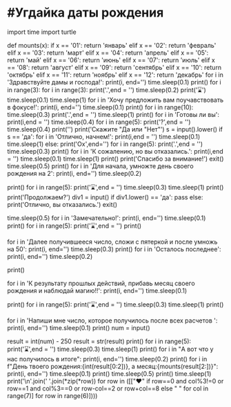 # #Угдайка даты рождения
import time
import turtle


def mounts(x):
    if x == '01': return 'январь'
    elif x == '02': return 'февраль'
    elif x == '03': return 'март'
    elif x == '04': return 'апрель'
    elif x == '05': return 'май'
    elif x == '06': return 'июнь'
    elif x == '07': return 'июль'
    elif x == '08': return 'август'
    elif x == '09': return 'сентябрь'
    elif x == '10': return 'октябрь'
    elif x == '11': return 'ноябрь'
    elif x == '12': return 'декабрь'
for i in 'Здравствуйте дамы и господа!':
    print(i, end='')
    time.sleep(0.1)
print()
for i in range(3):
    for i in range(3):
        print('.',end = '')
        time.sleep(0.2)
    print('⌛')
    time.sleep(0.1)
time.sleep(1)
for i in 'Хочу предложить вам поучавствовать в фокусе!':
    print(i, end='')
    time.sleep(0.1)
print()
for i in range(10):
    time.sleep(0.3)
    print('.',end = '')
time.sleep(1)
print()
for i in 'Готовы ли вы':
    print(i,end = '')
    time.sleep(0.4)
for i in range(5):
    print('?',end = '')
    time.sleep(0.4)
print('')
print('Скажите "Да или "Нет"')
s = input().lower()
if s == 'да':
    for i in 'Отлично, начнем!':
        print(i,end = '')
        time.sleep(0.1)
    time.sleep(1)
else:
    print('Ох',end='')
    for i in range(5):
        print('.',end = '')
        time.sleep(0.3)
    print()
    for i in 'К сожалению, но вы отказались.':
        print(i,end = '')
        time.sleep(0.1)
    time.sleep(1)
    print()
    print('Спасибо за внимание!')
    exit()
time.sleep(0.5)
print()
for i in 'Для начала, умножте день своего  рождения на 2':
    print(i, end='')
    time.sleep(0.2)

print()
for i in range(5):
    print('⌛',end = '')
    time.sleep(0.3)
time.sleep(1)
print()
print('Продолжаем?')
div1 = input()
if div1.lower() == 'да':
    pass
else:
    print('Отлично, вы отказались.')
    exit()

time.sleep(0.5)
for i in 'Замечательно!':
    print(i, end='')
    time.sleep(0.1)
print()
for i in range(5):
    print('⌛',end = '')
print()

for i in 'Далее получившееся число, сложи с пятеркой и после умножь на 50':
    print(i, end='')
    time.sleep(0.3)
print()
for i in 'Осталось последнее':
    print(i, end='')
    time.sleep(0.2)

print()

for i in 'К результату прошлых действий, прибавь месяц своего рождения и наблюдай магию!!':
    print(i, end='')
    time.sleep(0.1)


print()
for i in range(5):
    print('⌛',end = '')
    time.sleep(0.3)
time.sleep(1)
print()

for i in 'Напиши мне число, которое получилось после всех расчетов ':
    print(i, end='')
    time.sleep(0.1)
print()
num = input()

result = int(num) - 250
result = str(result)
print()
for i in range(5):
    print('⌛',end = '')
    time.sleep(0.3)
time.sleep(1)
print()
for i in "А вот что у нас получилось в итоге":
    print(i, end='')
    time.sleep(0.2)
print()
for i in f"День твоего рождения:{int(result[0:2])}, а месяц:{mounts(result[2:])}":
    print(i, end='')
    time.sleep(0.1)
print()
time.sleep(0.5)
print()
time.sleep(1)
print('\n'.join(' '.join(*zip(*row)) for row in ([["♥" if row==0 and col%3!=0 or row==1 and col%3==0 or row-col==2 or row+col==8 else " " for col in range(7)] for row in range(6)])))

